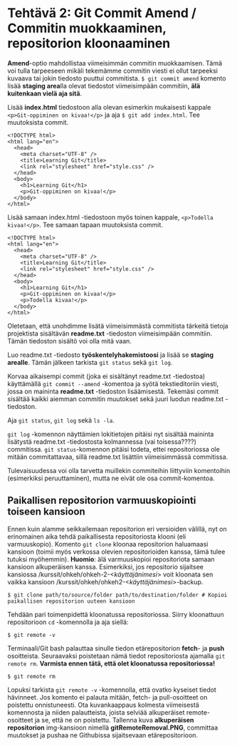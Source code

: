 # Tehtävä 2: Git Commit Amend / Commitin muokkaaminen, repositorion kloonaaminen

**Amend**-optio mahdollistaa viimeisimmän commitin muokkaamisen. Tämä voi tulla tarpeeseen mikäli tekemämme commitin viesti ei ollut tarpeeksi kuvaava tai jokin tiedosto puuttui commitista. `$ git commit amend` komento lisää **staging area**lla olevat tiedostot viimeisimpään commitiin, **älä kuitenkaan vielä aja sitä**.

Lisää **index.html** tiedostoon alla olevan esimerkin mukaisesti kappale `<p>Git-oppiminen on kivaa!</p>` ja aja `$ git add index.html`. Tee muutoksista commit.

```
<!DOCTYPE html>
<html lang="en">
  <head>
    <meta charset="UTF-8" />
    <title>Learning Git</title>
    <link rel="stylesheet" href="style.css" />
  </head>
  <body>
    <h1>Learning Git</h1>
    <p>Git-oppiminen on kivaa!</p>
  </body>
</html>
```

Lisää samaan index.html -tiedostoon myös toinen kappale, `<p>Todella kivaa!</p>`. Tee samaan tapaan muutoksista commit.

```
<!DOCTYPE html>
<html lang="en">
  <head>
    <meta charset="UTF-8" />
    <title>Learning Git</title>
    <link rel="stylesheet" href="style.css" />
  </head>
  <body>
    <h1>Learning Git</h1>
    <p>Git-oppiminen on kivaa!</p>
    <p>Todella kivaa!</p>
  </body>
</html>
```

Oletetaan, että unohdimme lisätä viimeisimmästä commitista tärkeitä tietoja projektista sisältävän **readme.txt** -tiedoston viimeisimpään commitiin. Tämän tiedoston sisältö voi olla mitä vaan.

Luo readme.txt -tiedosto **työskentelyhakemistoosi** ja lisää se **staging arealle**. Tämän jälkeen tarkista `git status` sekä `git log`.

Korvaa aikaisempi commit (joka ei sisältänyt readme.txt -tiedostoa) käyttämällä `git commit --amend` -komentoa ja syötä tekstieditoriin viesti, jossa on maininta **readme.txt** -tiedoston lisäämisestä. Tekemäsi commit sisältää kaikki aiemman commitin muutokset sekä juuri luodun readme.txt -tiedoston.

Aja `git status`, `git log` sekä `ls -la`.

`git log` -komennon näyttämien lokitietojen pitäisi nyt sisältää maininta lisätystä readme.txt -tiedostosta kolmannessa (vai toisessa????) commitissa. `git status`-komennon pitäisi todeta, ettei repositoriossa ole mitään commitattavaa, sillä readme.txt lisättiin viimeisimmässä commitissa.

Tulevaisuudessa voi olla tarvetta muillekin commiteihin liittyviin komentoihin (esimerkiksi peruuttaminen), mutta ne eivät ole osa commit-komentoa.

## Paikallisen repositorion varmuuskopiointi toiseen kansioon

Ennen kuin alamme seikkailemaan repositorion eri versioiden välillä, nyt on erinomainen aika tehdä paikallisesta repositoriosta klooni (eli varmuuskopio). Komento `git clone` kloonaa repositorion haluamaasi kansioon (toimii myös verkossa olevien repositorioiden kanssa, tämä tulee tutuksi myöhemmin). **Huomio**: älä varmuuskopioi repositoriota samaan kansioon alkuperäisen kanssa. Esimerkiksi, jos repositorio sijaitsee kansiossa /kurssit/ohkeh/ohkeh-2-\<*käyttäjänimesi*> voit kloonata sen vaikka kansioon /kurssit/ohkeh/ohkeh2-\<*käyttäjänimesi*>-backup.

```
$ git clone path/to/source/folder path/to/destination/folder # Kopioi paikallisen repositorion uuteen kansioon
```

Tehdään pari toimenpidettä kloonatussa repositoriossa. Siirry kloonattuun repositorioon `cd` -komennolla ja aja siellä:

```
$ git remote -v
```

Terminaali/Git bash palauttaa sinulle tiedon etärepositorion **fetch**- ja **push** osoitteista. Seuraavaksi poistetaan nämä tiedot repositoriosta ajamalla `git remote rm`. **Varmista ennen tätä, että olet kloonatussa repositoriossa!**

```
$ git remote rm
```

Lopuksi tarkista `git remote -v` -komennolla, että ovatko kyseiset tiedot hävinneet. Jos komento ei palauta mitään, fetch- ja pull-osoitteet on poistettu onnistuneesti. Ota kuvankaappaus kolmesta viimeisestä komennosta ja niiden palautteista, joista selviää alkuperäiset remote-osoitteet ja se, että ne on poistettu. Tallenna kuva **alkuperäisen repositorion** img-kansioon nimellä **gitRemoteRemoval.PNG**, committaa muutokset ja pushaa ne Githubissa sijaitsevaan etärepositorioon.
